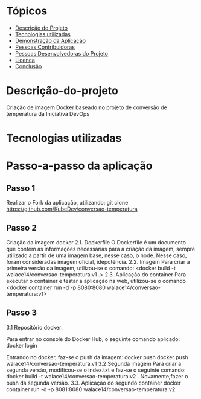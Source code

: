 
# Tópicos

* [Descrição do Projeto](#descrição-do-projeto)
* [Tecnologias utilizadas](#tecnologias-utilizadas)
* [Demonstração da Aplicação](#passo-a-passo-da-aplicação)
* [Pessoas Contribuidoras](#pessoas-contribuidoras)
* [Pessoas Desenvolvedoras do Projeto](#pessoas-desenvolvedoras)
* [Licença](#licença)
* [Conclusão](#conclusão)

# Descrição-do-projeto
 Criação de imagem Docker baseado no projeto de conversão de temperatura da Iniciativa DevOps
 
# Tecnologias utilizadas

# Passo-a-passo da aplicação

## Passo 1
Realizar o Fork da aplicação, utilizando:
git clone https://github.com/KubeDev/conversao-temperatura

## Passo 2
Criação da imagem docker
2.1. Dockerfile
O Dockerfile é um documento que contém as informações necessárias para a criação da imagem, sempre utilizado a partir de uma imagem base, nesse caso, o node. Nesse caso, foram consideradas imagem oficial, idepotência.
2.2. Imagem
Para criar a primeira versão da imagem, utilizou-se o comando:
<docker build -t walace14/conversao-temperatura:v1 .>
2.3. Aplicação do container
Para executar o container e testar a aplicação na web, utilizou-se o comando
<docker container run -d -p 8080:8080 walace14/conversao-temperatura:v1>

## Passo 3
3.1 Repositório docker: 

Para entrar no console do Docker Hub, o seguinte comando aplicado:
docker login

Entrando no docker, faz-se o push da imagem:
docker push docker push walace14/conversao-temperatura:v1 
3.2 Segunda imagem 
Para criar a segunda versão, modificou-se o index.txt e faz-se o seguinte comando:
docker build -t walace14/conversao-temperatura:v2 .
Novamente,fazer o push da segunda versão.
3.3. Aplicação do segundo container
docker container run -d -p 8081:8080 walace14/conversao-temperatura:v2




